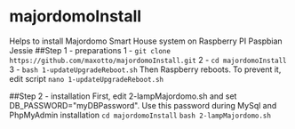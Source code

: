 # majordomoInstall
Helps to install Majordomo Smart House system on Raspberry PI Paspbian Jessie
##Step 1 - preparations
1 - `git clone https://github.com/maxotto/majordomoInstall.git`
2 - `cd majordomoInstall`
3 - `bash 1-updateUpgradeReboot.sh`
Then Raspberry reboots. To prevent it, edit script `nano 1-updateUpgradeReboot.sh`

##Step 2 - installation
First, edit 2-lampMajordomo.sh and set DB_PASSWORD="myDBPassword". Use this password during MySql and PhpMyAdmin installation
`cd majordomoInstall`
`bash 2-lampMajordomo.sh`

